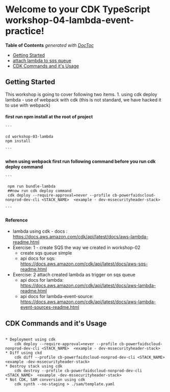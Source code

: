 # Welcome to your CDK TypeScript workshop-04-lambda-event-practice!

<!-- START doctoc generated TOC please keep comment here to allow auto update -->
<!-- DON'T EDIT THIS SECTION, INSTEAD RE-RUN doctoc TO UPDATE -->
**Table of Contents**  *generated with [DocToc](https://github.com/thlorenz/doctoc)*

- [Getting Started](#getting-started)
- [attach lambda to sqs queue](#cdk-lambda) 
- [CDK Commands and it's Usage](#cdk-commands)  

<a name="getting-started"></a>
## Getting Started

This workshop is going to cover following two items.
    1. using cdk deploy lambda
        - use of webpack with cdk (this is not standard, we have hacked it to use with webpack)
 
<a name="cdk-labmda"></a>
  
#### first run npm install at the root of project

    ```

    cd workshop-03-lambda
    npm install

    ```


#### when using webpack first run following command before you run cdk deploy command

    ```

     npm run bundle-lambda
     ##now run cdk deploy command
     cdk deploy --require-approval=never --profile cb-powerfaidscloud-nonprod-dev-cli <STACK_NAME>  <example - dev-mssecurityheader-stack>

    ```

#### Reference
  - lambda using cdk - docs : https://docs.aws.amazon.com/cdk/api/latest/docs/aws-lambda-readme.html 
-  Exercise: 1 - create SQS the way we created in workshop-02
    - create sqs queue simple
    - api docs for sqs: https://docs.aws.amazon.com/cdk/api/latest/docs/aws-sqs-readme.html
-  Exercise: 2 attach created lambda as trigger on sqs queue 
    - api docs for lambda: https://docs.aws.amazon.com/cdk/api/latest/docs/aws-lambda-readme.html
    - api docs for lambda-event-source: https://docs.aws.amazon.com/cdk/api/latest/docs/aws-lambda-event-sources-readme.html

<a name="cdk-commands"></a>
## CDK Commands and it's Usage
```

* Deployment using cdk
    cdk deploy --require-approval=never --profile cb-powerfaidscloud-nonprod-dev-cli <STACK_NAME>  <example - dev-mssecurityheader-stack>
* Diff using ckd
    cdk diff --profile cb-powerfaidscloud-nonprod-dev-cli <STACK_NAME>  <example -dev-mssecurityheader-stack>
* Destroy stack using cdk
    cdk destroy --profile cb-powerfaidscloud-nonprod-dev-cli <STACK_NAME>  <example -dev-mssecurityheader-stack>
* Not CDK, SAM conversion using cdk
    cdk synth --no-staging > ./sam/template.yaml
  
```